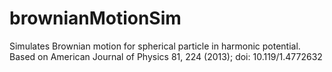 # brownianMotionSim
Simulates Brownian motion for spherical particle in harmonic potential. Based on American Journal of Physics 81, 224 (2013); doi: 10.119/1.4772632
